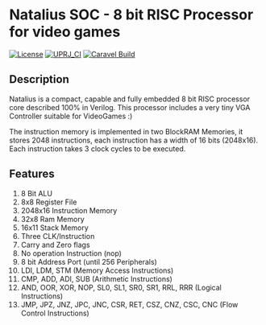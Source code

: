 # Natalius SOC - 8 bit RISC Processor for video games

[![License](https://img.shields.io/badge/License-Apache%202.0-blue.svg)](https://opensource.org/licenses/Apache-2.0) [![UPRJ_CI](https://github.com/efabless/caravel_project_example/actions/workflows/user_project_ci.yml/badge.svg)](https://github.com/efabless/caravel_project_example/actions/workflows/user_project_ci.yml) [![Caravel Build](https://github.com/efabless/caravel_project_example/actions/workflows/caravel_build.yml/badge.svg)](https://github.com/efabless/caravel_project_example/actions/workflows/caravel_build.yml)


## Description
Natalius is a compact, capable and fully embedded 8 bit RISC processor core described 100% in Verilog. This processor includes a very tiny VGA Controller suitable for VideoGames :)

The instruction memory is implemented in two BlockRAM Memories, it stores 2048 instructions, each instruction has a width of 16 bits (2048x16). Each instruction takes 3 clock cycles to be executed.

## Features

1. 8 Bit ALU
2. 8x8 Register File
3. 2048x16 Instruction Memory
4. 32x8 Ram Memory
5. 16x11 Stack Memory
6. Three CLK/Instruction
7. Carry and Zero flags
8. No operation Instruction (nop)
9. 8 bit Address Port (until 256 Peripherals)
10. LDI, LDM, STM (Memory Access Instructions)
11. CMP, ADD, ADI, SUB (Arithmetic Instructions)
12. AND, OOR, XOR, NOP, SL0, SL1, SR0, SR1, RRL, RRR (Logical Instructions)
13. JMP, JPZ, JNZ, JPC, JNC, CSR, RET, CSZ, CNZ, CSC, CNC (Flow Control Instructions)
